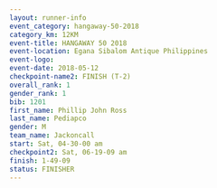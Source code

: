 ```yaml
---
layout: runner-info 
event_category: hangaway-50-2018 
category_km: 12KM 
event-title: HANGAWAY 50 2018 
event-location: Egana Sibalom Antique Philippines 
event-logo: 
event-date: 2018-05-12 
checkpoint-name2: FINISH (T-2) 
overall_rank: 1
gender_rank: 1
bib: 1201
first_name: Phillip John Ross
last_name: Pediapco
gender: M
team_name: Jackoncall
start: Sat, 04-30-00 am
checkpoint2: Sat, 06-19-09 am
finish: 1-49-09
status: FINISHER
---
```

